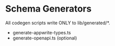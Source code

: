 # Schema Generators

All codegen scripts write ONLY to lib/generated/*.

- generate-appwrite-types.ts
- generate-openapi.ts (optional)
